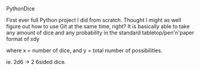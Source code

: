 PythonDice

First ever full Python project I did from scratch. Thought I might as well figure out how to use Git at the same time, right?
It is basically able to take any amount of dice and any probability in the standard tabletop/pen'n'paper format of xdy

where x = number of dice, and y = total number of possibilities.

ie. 2d6 -> 2 6sided dice.

